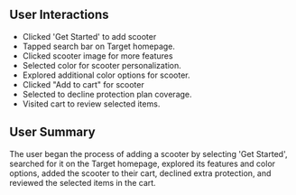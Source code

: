 ## User Interactions
- Clicked 'Get Started' to add scooter  
- Tapped search bar on Target homepage.  
- Clicked scooter image for more features  
- Selected color for scooter personalization.  
- Explored additional color options for scooter.  
- Clicked "Add to cart" for scooter  
- Selected to decline protection plan coverage.  
- Visited cart to review selected items.  

## User Summary
The user began the process of adding a scooter by selecting 'Get Started', searched for it on the Target homepage, explored its features and color options, added the scooter to their cart, declined extra protection, and reviewed the selected items in the cart.